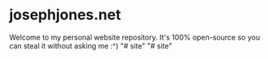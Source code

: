 # josephjones.net

Welcome to my personal website repository. It's 100% open-source so you can steal it without asking me :^)
"# site" 
"# site" 
